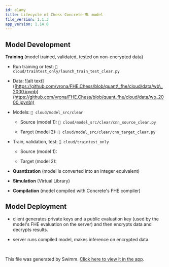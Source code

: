 ```yaml
---
id: e1amy
title: Lifecycle of Chess Concrete-ML model
file_version: 1.1.3
app_version: 1.14.0
---
```


## Model Development

**Training** (model trained, validated, tested on non-encrypted data)

*   Run training or test: `📄 cloud/traintest_only/launch_train_test_clear.py`

*   Data: !\[alt text\]([https://github.com/vrona/FHE.Chess/blob/quant\_fhe/cloud/data/wb\_2000.ipynb](https://github.com/vrona/FHE.Chess/blob/quant_fhe/cloud/data/wb_2000.ipynb))

*   Models: `📄 cloud/model_src/clear`

    *   Source (model 1): `📄 cloud/model_src/clear/cnn_source_clear.py`

    *   Target (model 2): `📄 cloud/model_src/clear/cnn_target_clear.py`

*   Train, validation, test: `📄 cloud/traintest_only`

    *   Source (model 1):

    *   Target (model 2):

*   **Quantization** (model is converted into an integer equivalent)

*   **Simulation** (Virtual Library)

*   **Compilation** (model compiled with Concrete's FHE compiler)

## Model Deployment

*   client generates private keys and a public evaluation key (used by the model's FHE evaluation on the server) and then encrypts data and decrypts results.

*   server runs compiled model, makes inference on encrypted data.

<br/>

This file was generated by Swimm. [Click here to view it in the app](https://app.swimm.io/repos/Z2l0aHViJTNBJTNBRkhFLkNoZXNzJTNBJTNBdnJvbmE=/docs/e1amy).
